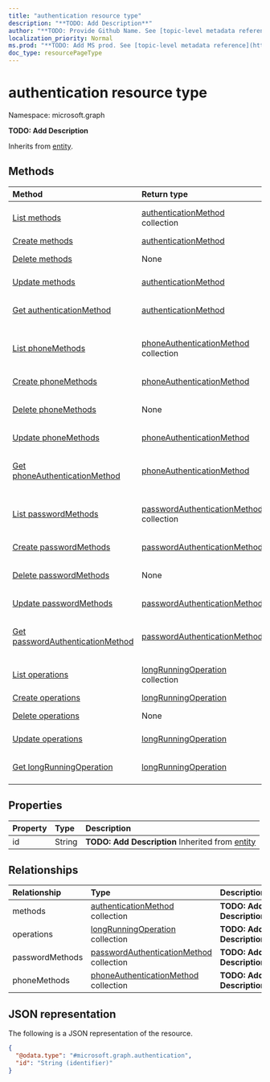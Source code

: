```yaml
---
title: "authentication resource type"
description: "**TODO: Add Description**"
author: "**TODO: Provide Github Name. See [topic-level metadata reference](https://msgo.azurewebsites.net/add/document/guidelines/metadata.html#topic-level-metadata)**"
localization_priority: Normal
ms.prod: "**TODO: Add MS prod. See [topic-level metadata reference](https://msgo.azurewebsites.net/add/document/guidelines/metadata.html#topic-level-metadata)**"
doc_type: resourcePageType
---
```


# authentication resource type


Namespace: microsoft.graph

**TODO: Add Description**


Inherits from [entity](../resources/entity.md).

## Methods
|Method|Return type|Description|
|:---|:---|:---|
|[List methods](../api/authentication-list-methods.md)|[authenticationMethod](../resources/authenticationmethod.md) collection|Get the authenticationMethods from the methods navigation property.|
|[Create methods](../api/authentication-post-methods.md)|[authenticationMethod](../resources/authenticationmethod.md)|Create a new methods object.|
|[Delete methods](../api/authentication-delete-methods.md)|None|Delete a [authenticationMethod](../resources/authenticationmethod.md) object.|
|[Update methods](../api/authentication-update-methods.md)|[authenticationMethod](../resources/authenticationmethod.md)|Update the properties of a methods object.|
|[Get authenticationMethod](../api/authenticationmethod-get.md)|[authenticationMethod](../resources/authenticationmethod.md)|Read the properties and relationships of an [authenticationMethod](../resources/authenticationmethod.md) object.|
|[List phoneMethods](../api/authentication-list-phonemethods.md)|[phoneAuthenticationMethod](../resources/phoneauthenticationmethod.md) collection|Get the phoneAuthenticationMethods from the phoneMethods navigation property.|
|[Create phoneMethods](../api/authentication-post-phonemethods.md)|[phoneAuthenticationMethod](../resources/phoneauthenticationmethod.md)|Create a new phoneMethods object.|
|[Delete phoneMethods](../api/authentication-delete-phonemethods.md)|None|Delete a [phoneAuthenticationMethod](../resources/phoneauthenticationmethod.md) object.|
|[Update phoneMethods](../api/authentication-update-phonemethods.md)|[phoneAuthenticationMethod](../resources/phoneauthenticationmethod.md)|Update the properties of a phoneMethods object.|
|[Get phoneAuthenticationMethod](../api/phoneauthenticationmethod-get.md)|[phoneAuthenticationMethod](../resources/phoneauthenticationmethod.md)|Read the properties and relationships of a [phoneAuthenticationMethod](../resources/phoneauthenticationmethod.md) object.|
|[List passwordMethods](../api/authentication-list-passwordmethods.md)|[passwordAuthenticationMethod](../resources/passwordauthenticationmethod.md) collection|Get the passwordAuthenticationMethods from the passwordMethods navigation property.|
|[Create passwordMethods](../api/authentication-post-passwordmethods.md)|[passwordAuthenticationMethod](../resources/passwordauthenticationmethod.md)|Create a new passwordMethods object.|
|[Delete passwordMethods](../api/authentication-delete-passwordmethods.md)|None|Delete a [passwordAuthenticationMethod](../resources/passwordauthenticationmethod.md) object.|
|[Update passwordMethods](../api/authentication-update-passwordmethods.md)|[passwordAuthenticationMethod](../resources/passwordauthenticationmethod.md)|Update the properties of a passwordMethods object.|
|[Get passwordAuthenticationMethod](../api/passwordauthenticationmethod-get.md)|[passwordAuthenticationMethod](../resources/passwordauthenticationmethod.md)|Read the properties and relationships of a [passwordAuthenticationMethod](../resources/passwordauthenticationmethod.md) object.|
|[List operations](../api/authentication-list-operations.md)|[longRunningOperation](../resources/longrunningoperation.md) collection|Get the longRunningOperations from the operations navigation property.|
|[Create operations](../api/authentication-post-operations.md)|[longRunningOperation](../resources/longrunningoperation.md)|Create a new operations object.|
|[Delete operations](../api/authentication-delete-operations.md)|None|Delete an [longRunningOperation](../resources/longrunningoperation.md) object.|
|[Update operations](../api/authentication-update-operations.md)|[longRunningOperation](../resources/longrunningoperation.md)|Update the properties of an operations object.|
|[Get longRunningOperation](../api/longrunningoperation-get.md)|[longRunningOperation](../resources/longrunningoperation.md)|Read the properties and relationships of a [longRunningOperation](../resources/longrunningoperation.md) object.|

## Properties
|Property|Type|Description|
|:---|:---|:---|
|id|String|**TODO: Add Description** Inherited from [entity](../resources/entity.md)|

## Relationships
|Relationship|Type|Description|
|:---|:---|:---|
|methods|[authenticationMethod](../resources/authenticationmethod.md) collection|**TODO: Add Description**|
|operations|[longRunningOperation](../resources/longrunningoperation.md) collection|**TODO: Add Description**|
|passwordMethods|[passwordAuthenticationMethod](../resources/passwordauthenticationmethod.md) collection|**TODO: Add Description**|
|phoneMethods|[phoneAuthenticationMethod](../resources/phoneauthenticationmethod.md) collection|**TODO: Add Description**|

## JSON representation
The following is a JSON representation of the resource.
<!-- {
  "blockType": "resource",
  "keyProperty": "id",
  "@odata.type": "microsoft.graph.authentication",
  "baseType": "microsoft.graph.entity",
  "openType": false
}
-->
``` json
{
  "@odata.type": "#microsoft.graph.authentication",
  "id": "String (identifier)"
}
```


